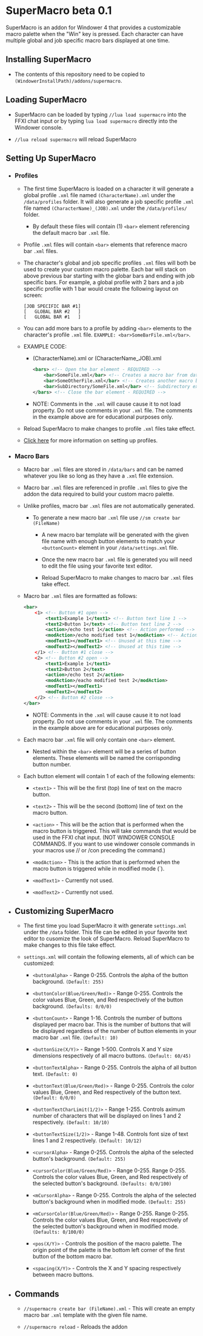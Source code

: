 # SuperMacro beta 0.1
SuperMacro is an addon for Windower 4 that provides a customizable macro palette when the "Win" key is pressed. Each character can have multiple global and job specific macro bars displayed at one time.

## Installing SuperMacro

- The contents of this repository need to be copied to `(WindowerInstallPath)/addons/supermacro`.
    
## Loading SuperMacro

 - SuperMacro can be loaded by typing `//lua load supermacro` into the FFXI chat input or by typing `lua load supermacro` directly into the Windower console.

 - `//lua reload supermacro` will reload SuperMacro

## Setting Up SuperMacro
 - ### Profiles

    - The first time SuperMacro is loaded on a character it will generate a global profile `.xml` file named `(CharacterName).xml` under the `/data/profiles` folder. It will also generate a job specific profile `.xml` file named `(CharacterName)_(JOB).xml` under the `/data/profiles/` folder.

        - By default these files will contain (1) `<bar>` element referencing the default macro bar `.xml` file.

    - Profile `.xml` files will contain `<bar>` elements that reference macro bar `.xml` files.

    - The character's global and job specific profiles `.xml` files will both be used to create your custom macro palette. Each bar will stack on above previous bar starting with the globar bars and ending with job specific bars. For example, a global profile with 2 bars and a job specific profile with 1 bar would create the following layout on screen:

        ```
        [JOB SPECIFIC BAR #1]
        [   GLOBAL BAR #2   ]
        [   GLOBAL BAR #1   ]
        ```

    - You can add more bars to a profile by adding `<bar>` elements to the character's profile `.xml` file. `EXAMPLE: <bar>SomeBarFile.xml</bar>`.

    - EXAMPLE CODE: 
        - (CharacterName).xml or (CharacterName_JOB).xml
            ```xml
            <bars> <!-- Open the bar element - REQUIRED -->
                <bar>SomeFile.xml</bar> <!-- Creates a macro bar from data in SomeFile.xml -->
                <bar>SomeOtherFile.xml</bar> <!-- Creates another macro bar using SomeOtherFile.xml -->
                <bar>SubDirectory/SomeFile.xml</bar> <!-- Subdirectory example -->
            </bars> <!-- Close the bar element - REQUIRED -->
            ```

        - NOTE: Comments in the `.xml` will cause cause it to not load property. Do not use comments in your `.xml` file. The comments in the example above are for educational purposes only.

    - Reload SuperMacro to make changes to profile `.xml` files take effect.

    - <a href='https://github.com/greasydeal/supermacro/tree/main/data/profiles'>Click here</a> for more information on setting up profiles.

- ### Macro Bars

    - Macro bar `.xml` files are stored in `/data/bars` and can be named whatever you like so long as they have a `.xml` file extension.
    
    - Macro bar `.xml` files are referenced in profile `.xml` files to give the addon the data required to build your custom macro palette.

    - Unlike profiles, macro bar `.xml` files are not automatically generated.

        - To generate a new macro bar `.xml` file use `//sm create bar (FileName)`

            - A new macro bar template will be generated with the given file name with enough button elements to match your `<buttonCount>` element in your `/data/settings.xml` file.

            - Once the new macro bar `.xml` file is generated you will need to edit the file using your favorite text editor. 

            - Reload SuperMacro to make changes to macro bar `.xml` files take effect.
    
    - Macro bar `.xml` files are formatted as follows:

        ```xml
        <bar>
            <1> <!-- Button #1 open -->
                <text1>Example 1</text1> <!-- Button text line 1 -->
                <text2>Button 1</text> <!-- Button text line 2 -->
                <action>/echo test 1</action> <!-- Action performed -->
                <modAction>/echo modified test 1</modAction> <!-- Action performed in modified mode -->
                <modText1></modText1> <!-- Unused at this time -->
                <modText2></modText2> <!-- Unused at this time -->
            </1> <!-- Button #1 close -->
            <2> <!-- Button #2 open -->
                <text1>Example 1</text1>
                <text2>Button 2</text>
                <action>/echo test 2</action>
                <modAction>/eacho modified test 2</modAction>
                <modText1></modText1>
                <modText2></modText2>
            </2> <!-- Button #2 close -->
        </bar>
        ```

        - NOTE: Comments in the `.xml` will cause cause it to not load property. Do not use comments in your `.xml` file. The comments in the example above are for educational purposes only.
    
    - Each macro bar `.xml` file will only contain one `<bar>` element. 
        
        - Nested within the `<bar>` element will be a series of button elements. These elements will be named the corrisponding button number. 

    - Each button element will contain 1 of each of the following elements:

        - `<text1>` - This will be the first (top) line of text on the macro button.

        - `<text2>` - This will be the second (bottom) line of text on the macro button. 

        - `<action>` - This will be the action that is performed when the macro button is triggered. This will take commands that would be used in the FFXI chat input. (NOT WINDOWER CONSOLE COMMANDS. If you want to use windower console commands in your macros use // or /con preceding the command.)

        - `<modAction>` - This is the action that is performed when the macro button is triggered while in modified mode (\`).

        - `<modText1>` - Currently not used.

        - `<modText2>` - Currently not used.

- ## Customizing SuperMacro

    - The first time you load SuperMacro it with generate `settings.xml` under the `/data` folder. This file can be edited in your favorite text editor to cusomize the look of SuperMacro. Reload SuperMacro to make changes to this file take effect.

    - `settings.xml` will contain the following elements, all of which can be customized:

         - `<buttonAlpha>` - Range 0-255. Controls the alpha of the button background. `(Default: 255)`

         - `<buttonColor(Blue/Green/Red)>` - Range 0-255. Controls the color values Blue, Green, and Red respectively of the button background. `(Defaults: 0/0/0)`

         - `<buttonCount>` - Range 1-16. Controls the number of buttons displayed per macro bar. This is the number of buttons that will be displayed regardless of the number of button elements in your macro bar `.xml` file. `(Default: 10)`

         - `<buttonSize(X/Y)>` - Range 1-500. Controls X and Y size dimensions respectively of all macro buttons. `(Default: 60/45)`

         - `<buttonTextAlpha>` - Range 0-255. Controls the alpha of all button text. `(Default: 0)`

        - `<buttonText(Blue/Green/Red)>` - Range 0-255. Controls the color values Blue, Green, and Red respectively of the button text. `(Default: 0/0/0)`

        - `<buttonTextCharLimit(1/2)>` - Range 1-255. Controls aximum number of characters that will be displayed on lines 1 and 2 respectively. `(Default: 10/10)`

        - `<buttonTextSize(1/2)>` - Range 1-48. Controls font size of text lines 1 and 2 respectively. `(Default: 10/12)`

        - `<cursorAlpha>` - Range 0-255. Controls the alpha of the selected button's background. `(Default: 255)`

        - `<cursorColor(Blue/Green/Red)>` - Range 0-255. Range 0-255. Controls the color values Blue, Green, and Red respectively of the selected button's background. `(Defaults: 0/0/100)`

        - `<mCursorAlpha>` - Range 0-255. Controls the alpha of the selected button's background when in modified mode. `(Default: 255)`

        - `<mCursorColor(Blue/Green/Red)>` - Range 0-255. Range 0-255. Controls the color values Blue, Green, and Red respectively of the selected button's background when in modified mode. `(Defaults: 0/100/0)`

        - `<pos(X/Y)>` - Controls the position of the macro palette. The origin point of the palette is the bottom left corner of the first button of the bottom macro bar.

        - `<spacing(X/Y)>` - Controls the X and Y spacing respectively between macro buttons.

- ## Commands

    - `//supermacro create bar (FileName).xml` - This will create an empty macro bar `.xml` template with the given file name.

    - `//supermacro reload` - Reloads the addon

